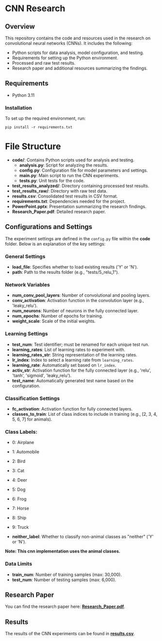 # CNN Research

## Overview
This repository contains the code and resources used in the research on convolutional neural networks (CNNs). It includes the following:
- Python scripts for data analysis, model configuration, and testing.
- Requirements for setting up the Python environment.
- Processed and raw test results.
- Research paper and additional resources summarizing the findings.

## Requirements
- Python 3.11

### Installation
To set up the required environment, run:
```
pip install -r requirements.txt
```


# File Structure

- **code/**: Contains Python scripts used for analysis and testing.
  - **analysis.py**: Script for analyzing the results.
  - **config.py**: Configuration file for model parameters and settings.
  - **main.py**: Main script to run the CNN experiments.
  - **tests.py**: Unit tests for the code.
- **test_results_analyzed/**: Directory containing processed test results.
- **test_results_raw/**: Directory with raw test data.
- **results.csv**: Consolidated test results in CSV format.
- **requirements.txt**: Dependencies needed for the project.
- **PowerPoint.pptx**: Presentation summarizing the research findings.
- **Research_Paper.pdf**: Detailed research paper.

## Configurations and Settings

The experiment settings are defined in the `config.py` file within the **code** folder. Below is an explanation of the key settings:

### General Settings
- **load_file**: Specifies whether to load existing results ('Y' or 'N').
- **path**: Path to the results folder (e.g., "tests/5_relu_1").

### Network Variables
- **num_conv_pool_layers**: Number of convolutional and pooling layers.
- **conv_activation**: Activation function in the convolution layer (e.g., 'leaky_relu').
- **num_neurons**: Number of neurons in the fully connected layer.
- **num_epochs**: Number of epochs for training.
- **weight_scale**: Scale of the initial weights.

### Learning Settings
- **test_num**: Test identifier; must be renamed for each unique test run.
- **learning_rates**: List of learning rates to experiment with.
- **learning_rates_str**: String representation of the learning rates.
- **lr_index**: Index to select a learning rate from `learning_rates`.
- **learning_rate**: Automatically set based on `lr_index`.
- **activ_str**: Activation function for the fully connected layer (e.g., 'relu', 'tanh', 'sigmoid', 'leaky_relu').
- **test_name**: Automatically generated test name based on the configuration.

### Classification Settings
- **fc_activation**: Activation function for fully connected layers.
- **classes_to_train**: List of class indices to include in training (e.g., [2, 3, 4, 5, 6, 7] for animals).

### Class Labels:
- 0: Airplane
- 1: Automobile
- 2: Bird
- 3: Cat
- 4: Deer
- 5: Dog
- 6: Frog
- 7: Horse
- 8: Ship
- 9: Truck

- **neither_label**: Whether to classify non-animal classes as "neither" ('Y' or 'N').

**Note: This cnn implementation uses the animal classes.**

### Data Limits
- **train_num**: Number of training samples (max: 30,000).
- **test_num**: Number of testing samples (max: 6,000).

## Research Paper
You can find the research paper here: **[Research_Paper.pdf](./Research_Paper.pdf)**.

## Results
The results of the CNN experiments can be found in **[results.csv](./results.csv)**.
